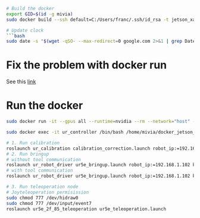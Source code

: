 ```bash
# Build the docker
export GID=$(id -g mivia)
sudo docker build --ssh default=C:/Users/franc/.ssh/id_rsa -t jetson_xavier_nx --build-arg USER_UID=$UID --build-arg USERNAME=$USER --build-arg USER_GID=$GID --build-arg GIT_PERSONAL_TOKEN=<YOUR PERSONAL ACCESS TOKEN> .

# Update clock
```bash
sudo date -s "$(wget -qSO- --max-redirect=0 google.com 2>&1 | grep Date: | cut -d' ' -f5-8)Z"
```

# Fix the problem with docker run
See this [link](https://github.com/dusty-nv/jetson-containers/issues/108) 

# Run the docker 
```bash
sudo docker run -it --gpus all --runtime=nvidia --rm --network="host" --privileged --name ur_controller -v /home/mivia/Desktop/frosa/Ur5e-2f-85f/docker/docker_jetson_xavier_nx:/home/mivia/docker_jetson_xavier_nx -v /dev:/dev jetson_xavier_nx 

sudo docker exec -it ur_controller /bin/bash /home/mivia/docker_jetson_xavier_nx/start.sh
```


```bash
# 1. Run calibration
roslaunch ur_calibration calibration_correction.launch robot_ip:=192.168.1.102 target_filename:="/home/mivia/docker_jetson_xavier_nx/robot_calibration.yaml"
# 2. Run bringup
# without tool communication
roslaunch ur_robot_driver ur5e_bringup.launch robot_ip:=192.168.1.102 kinematics_config:=/home/mivia/docker_jetson_xavier_nx/robot_calibration.yaml 
# with tool communication
roslaunch ur_robot_driver ur5e_bringup.launch robot_ip:=192.168.1.102 kinematics_config:=/home/mivia/docker_jetson_xavier_nx/robot_calibration.yaml use_tool_communication:=true tool_voltage:=24 tool_parity:=0 tool_baud_rate:=115200 tool_stop_bits:=1 tool_rx_idle_chars:=1.5 tool_tx_idle_chars:=3.5 tool_device_name:=/tmp/ttyUR 

# 3. Run teleoperation node
# Joyteleoperation permisission
sudo chmod 777 /dev/hidraw0 
sudo chmod 777 /dev/input/event7
roslaunch ur5e_2f_85_teleoperation ur5e_teleoperation.launch
```